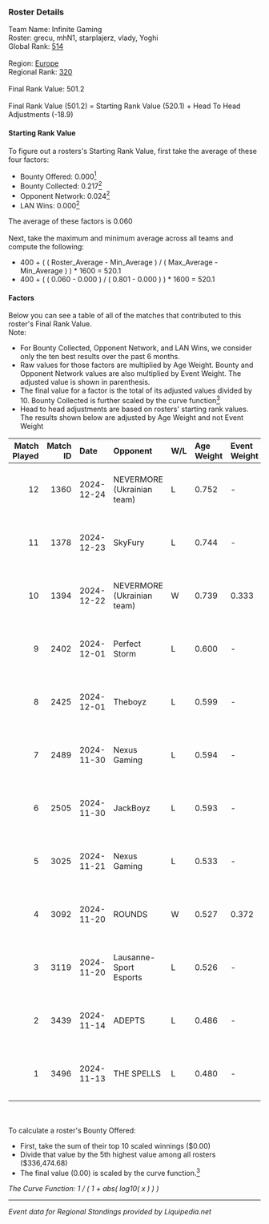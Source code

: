 ### Roster Details<br />
Team Name: Infinite Gaming<br />
Roster: grecu, mhN1, starplajerz, vlady, Yoghi<br />
Global Rank: [514](../standings_global.md)<br />
<br />
Region: [Europe]( ../standings_europe.md)<br />
Regional Rank: [320]( ../standings_europe.md)<br />
<br />
Final Rank Value:  501.2<br />
<br />
Final Rank Value (501.2) = Starting Rank Value (520.1) + Head To Head Adjustments (-18.9)<br />

#### Starting Rank Value<br />
To figure out a rosters's Starting Rank Value, first take the average of these four factors:<br />
- Bounty Offered: 0.000[<sup>1</sup>](#table2)
- Bounty Collected: 0.217[<sup>2</sup>](#table1)
- Opponent Network: 0.024[<sup>2</sup>](#table1)
- LAN Wins: 0.000[<sup>2</sup>](#table1)

The average of these factors is 0.060<br />
<br />
Next, take the maximum and minimum average across all teams and compute the following:<br />
- 400 + ( ( Roster_Average - Min_Average ) / ( Max_Average - Min_Average ) ) * 1600 = 520.1
- 400 + ( ( 0.060 - 0.000 ) / ( 0.801 - 0.000 ) ) * 1600 = 520.1


#### Factors<br />
Below you can see a table of all of the matches that contributed to this roster's Final Rank Value.<br />
Note:<br />

- For Bounty Collected, Opponent Network, and LAN Wins, we consider only the ten best results over the past 6 months.
- Raw values for those factors are multiplied by Age Weight. Bounty and Opponent Network values are also multiplied by Event Weight. The adjusted value is shown in parenthesis.
- The final value for a factor is the total of its adjusted values divided by 10. Bounty Collected is further scaled by the curve function[<sup>3</sup>](#curveFunction)
- Head to head adjustments are based on rosters' starting rank values. The results shown below are adjusted by Age Weight and not Event Weight
<span id="table1"></span><br />


| Match Played | Match ID | Date       | Opponent                   | W/L | Age Weight | Event Weight | Bounty Collected | Opponent Network | LAN Wins  | H2H Adj. | Roster                                 |
| -: | -: | :- | :- | :- | :- | :- | :- | :- | :- | -: | :- |
|           12 |     1360 | 2024-12-24 | NEVERMORE (Ukrainian team) | L   | 0.752      | -            | -                | -                | -         |    -4.09 | grecu, mhN1, starplajerz, vlady, Yoghi |
|           11 |     1378 | 2024-12-23 | SkyFury                    | L   | 0.744      | -            | -                | -                | -         |    -6.92 | grecu, mhN1, starplajerz, vlady, Yoghi |
|           10 |     1394 | 2024-12-22 | NEVERMORE (Ukrainian team) | W   | 0.739      | 0.333        | 0.010 (0.002)    | 0.911 (0.224)    | 0 (0.000) |    19.31 | grecu, mhN1, starplajerz, vlady, Yoghi |
|            9 |     2402 | 2024-12-01 | Perfect Storm              | L   | 0.600      | -            | -                | -                | -         |    -5.14 | CHANKY, Ed1m, grecu, mhN1, starplajerz |
|            8 |     2425 | 2024-12-01 | Theboyz                    | L   | 0.599      | -            | -                | -                | -         |    -5.93 | CHANKY, Ed1m, grecu, mhN1, starplajerz |
|            7 |     2489 | 2024-11-30 | Nexus Gaming               | L   | 0.594      | -            | -                | -                | -         |    -0.58 | CHANKY, Ed1m, grecu, mhN1, starplajerz |
|            6 |     2505 | 2024-11-30 | JackBoyz                   | L   | 0.593      | -            | -                | -                | -         |    -5.80 | CHANKY, Ed1m, grecu, mhN1, starplajerz |
|            5 |     3025 | 2024-11-21 | Nexus Gaming               | L   | 0.533      | -            | -                | -                | -         |    -0.53 | CHANKY, Ed1m, grecu, mhN1, starplajerz |
|            4 |     3092 | 2024-11-20 | ROUNDS                     | W   | 0.527      | 0.372        | 0.000 (0.000)    | 0.061 (0.012)    | 0 (0.000) |     8.22 | CHANKY, Ed1m, grecu, mhN1, starplajerz |
|            3 |     3119 | 2024-11-20 | Lausanne-Sport Esports     | L   | 0.526      | -            | -                | -                | -         |    -6.91 | CHANKY, Ed1m, grecu, mhN1, starplajerz |
|            2 |     3439 | 2024-11-14 | ADEPTS                     | L   | 0.486      | -            | -                | -                | -         |    -4.21 | CHANKY, Ed1m, grecu, mhN1, starplajerz |
|            1 |     3496 | 2024-11-13 | THE SPELLS                 | L   | 0.480      | -            | -                | -                | -         |    -6.30 | CHANKY, Ed1m, grecu, mhN1, starplajerz |

<br />
<span id="table2"></span><br />
To calculate a roster's Bounty Offered:<br />

- First, take the sum of their top 10 scaled winnings ($0.00)
- Divide that value by the 5th highest value among all rosters ($336,474.68)
- The final value (0.00) is scaled by the curve function.[<sup>3</sup>](#curveFunction)

<span id="curveFunction"></span>_The Curve Function: 1 / ( 1 + abs( log10( x ) ) )_<br />

---
_Event data for Regional Standings provided by Liquipedia.net_<br />
